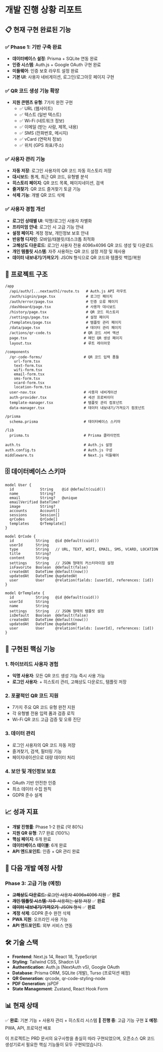 # 개발 진행 상황 리포트

## 📋 현재 구현 완료된 기능

### ✅ Phase 1: 기반 구축 완료
- **데이터베이스 설정**: Prisma + SQLite 연동 완료
- **인증 시스템**: Auth.js + Google OAuth 구현 완료
- **미들웨어**: 인증 보호 라우트 설정 완료
- **기본 UI**: 사용자 네비게이션, 로그인/로그아웃 페이지 구현

### ✅ QR 코드 생성 기능 확장
- **지원 콘텐츠 유형**: 7가지 완전 구현
  - ✅ URL (웹사이트)
  - ✅ 텍스트 (일반 텍스트)
  - ✅ Wi-Fi (네트워크 정보)
  - ✅ 이메일 (받는 사람, 제목, 내용)
  - ✅ SMS (전화번호, 메시지)
  - ✅ vCard (연락처 정보)
  - ✅ 위치 (GPS 좌표/주소)

### ✅ 사용자 관리 기능
- **자동 저장**: 로그인 사용자의 QR 코드 자동 히스토리 저장
- **대시보드**: 통계, 최근 QR 코드, 유형별 분석
- **히스토리 페이지**: QR 코드 목록, 페이지네이션, 검색
- **즐겨찾기**: QR 코드 즐겨찾기 토글 기능
- **삭제 기능**: 개별 QR 코드 삭제

### ✅ 사용자 경험 개선
- **로그인 상태별 UI**: 익명/로그인 사용자 차별화
- **프리미엄 안내**: 로그인 시 고급 기능 안내
- **설정 페이지**: 계정 정보, 개인정보 보호 안내
- **반응형 디자인**: 모바일/태블릿/데스크톱 최적화
- **고해상도 다운로드**: 로그인 사용자 전용 4096x4096 QR 코드 생성 및 다운로드
- **개인 템플릿 시스템**: 자주 사용하는 QR 코드 설정 저장 및 재사용
- **데이터 내보내기/가져오기**: JSON 형식으로 QR 코드와 템플릿 백업/복원

## 📁 프로젝트 구조

```
/app
  /api/auth/[...nextauth]/route.ts   # Auth.js API 라우트
  /auth/signin/page.tsx              # 로그인 페이지
  /auth/error/page.tsx               # 인증 오류 페이지
  /dashboard/page.tsx                # 사용자 대시보드
  /history/page.tsx                  # QR 코드 히스토리
  /settings/page.tsx                 # 설정 페이지
  /templates/page.tsx                # 템플릿 관리 페이지
  /data/page.tsx                     # 데이터 관리 페이지
  /actions/qr-code.ts               # QR 코드 서버 액션
  page.tsx                          # 메인 QR 생성 페이지
  layout.tsx                        # 루트 레이아웃

/components
  /qr-code-forms/                   # QR 코드 입력 폼들
    url-form.tsx
    text-form.tsx
    wifi-form.tsx
    email-form.tsx
    sms-form.tsx
    vcard-form.tsx
    location-form.tsx
  user-nav.tsx                      # 사용자 네비게이션
  auth-provider.tsx                 # 세션 프로바이더
  template-manager.tsx              # 템플릿 관리 컴포넌트
  data-manager.tsx                  # 데이터 내보내기/가져오기 컴포넌트

/prisma
  schema.prisma                     # 데이터베이스 스키마

/lib
  prisma.ts                         # Prisma 클라이언트
  
auth.ts                             # Auth.js 설정
auth.config.ts                      # Auth.js 구성
middleware.ts                       # Next.js 미들웨어
```

## 🗄️ 데이터베이스 스키마

```prisma
model User {
  id            String    @id @default(cuid())
  name          String?
  email         String?   @unique
  emailVerified DateTime?
  image         String?
  accounts      Account[]
  sessions      Session[]
  qrCodes       QrCode[]
  templates     QrTemplate[]
}

model QrCode {
  id          String   @id @default(cuid())
  userId      String
  type        String   // URL, TEXT, WIFI, EMAIL, SMS, VCARD, LOCATION
  title       String?
  content     String
  settings    String   // JSON 형태의 커스터마이징 설정
  isFavorite  Boolean  @default(false)
  createdAt   DateTime @default(now())
  updatedAt   DateTime @updatedAt
  user        User     @relation(fields: [userId], references: [id])
}

model QrTemplate {
  id          String   @id @default(cuid())
  userId      String
  name        String
  settings    String   // JSON 형태의 템플릿 설정
  isDefault   Boolean  @default(false)
  createdAt   DateTime @default(now())
  updatedAt   DateTime @updatedAt
  user        User     @relation(fields: [userId], references: [id])
}
```

## 🚀 구현된 핵심 기능

### 1. 하이브리드 사용자 경험
- **익명 사용자**: 모든 QR 코드 생성 기능 즉시 사용 가능
- **로그인 사용자**: + 히스토리 관리, 고해상도 다운로드, 템플릿 저장

### 2. 포괄적인 QR 코드 지원
- 7가지 주요 QR 코드 유형 완전 지원
- 각 유형별 전용 입력 폼과 검증 로직
- Wi-Fi QR 코드 고급 검증 및 오류 진단

### 3. 데이터 관리
- 로그인 사용자의 QR 코드 자동 저장
- 즐겨찾기, 검색, 필터링 기능
- 페이지네이션으로 대량 데이터 처리

### 4. 보안 및 개인정보 보호
- OAuth 기반 안전한 인증
- 최소 데이터 수집 원칙
- GDPR 준수 설계

## 📈 성과 지표

- **개발 진행률**: Phase 1-2 완료 (약 80%)
- **지원 QR 유형**: 7/7 완료 (100%)
- **핵심 페이지**: 6개 완료
- **데이터베이스 테이블**: 6개 완료
- **API 엔드포인트**: 인증 + QR 관리 완료

## 🔄 다음 개발 예정 사항

### Phase 3: 고급 기능 (예정)
- ~~**고해상도 다운로드**: 로그인 사용자 4096x4096 지원~~ ✅ **완료**
- ~~**개인 템플릿 시스템**: 자주 사용하는 설정 저장~~ ✅ **완료**
- ~~**데이터 내보내기/가져오기**: JSON 형식~~ ✅ **완료**
- **계정 삭제**: GDPR 준수 완전 삭제
- **PWA 지원**: 오프라인 사용 가능
- **API 엔드포인트**: 외부 서비스 연동

## 🛠️ 기술 스택

- **Frontend**: Next.js 14, React 18, TypeScript
- **Styling**: Tailwind CSS, Shadcn UI
- **Authentication**: Auth.js (NextAuth v5), Google OAuth
- **Database**: Prisma ORM, SQLite (개발), Turso (프로덕션 예정)
- **QR Generation**: qrcode, qr-code-styling-node
- **PDF Generation**: jsPDF
- **State Management**: Zustand, React Hook Form

## 📊 현재 상태

✅ **완료**: 기본 기능 + 사용자 관리 + 히스토리 시스템
🔄 **진행 중**: 고급 기능 구현
⏳ **예정**: PWA, API, 프로덕션 배포

이 프로젝트는 PRD 문서의 요구사항을 충실히 따라 구현되었으며, 오픈소스 QR 코드 생성기로서 필요한 핵심 기능들이 모두 구현되었습니다.
